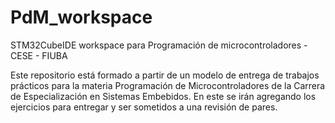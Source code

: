 # PdM_workspace
STM32CubeIDE workspace para Programación de microcontroladores - CESE - FIUBA

Este repositorio está formado a partir de un modelo de entrega de trabajos prácticos para la materia Programación de Microcontroladores de la Carrera de Especialización en Sistemas Embebidos.
En este se irán agregando los ejercicios para entregar y ser sometidos a una revisión de pares.

